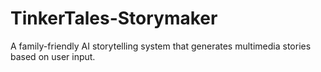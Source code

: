# TinkerTales-Storymaker
A family-friendly AI storytelling system that generates multimedia stories based on user input.

